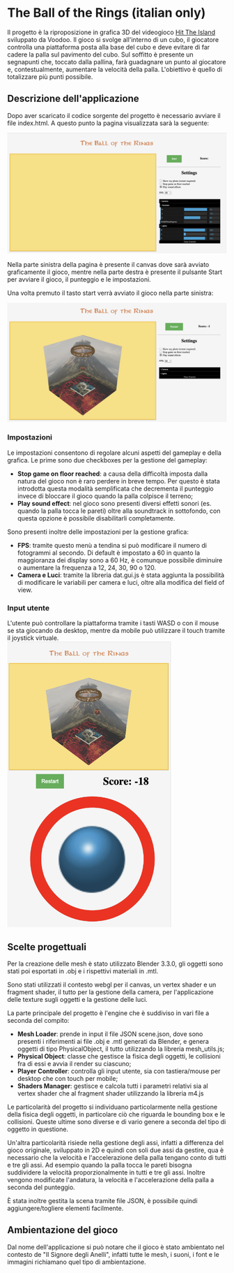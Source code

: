 The Ball of the Rings (italian only)
====================================

Il progetto è la riproposizione in grafica 3D del videogioco [Hit The Island](https://apps.apple.com/it/app/hit-the-island/id1644376309) sviluppato da Voodoo. Il gioco si svolge all'interno di un cubo, il giocatore controlla una piattaforma posta alla base del cubo e deve evitare di far cadere la palla sul pavimento del cubo. Sul soffitto è presente un segnapunti che, toccato dalla pallina, farà guadagnare un punto al giocatore e, contestualmente, aumentare la velocità della palla. L'obiettivo è quello di totalizzare più punti possibile.

Descrizione dell'applicazione
-----------------------------

Dopo aver scaricato il codice sorgente del progetto è necessario avviare il file index.html. A questo punto la pagina visualizzata sarà la seguente: 

![Start page](img/readme_img/start_page.png) 

Nella parte sinistra della pagina è presente il canvas dove sarà avviato graficamente il gioco, mentre nella parte destra è presente il pulsante Start per avviare il gioco, il punteggio e le impostazioni.

Una volta premuto il tasto start verrà avviato il gioco nella parte sinistra:

![Gameplay](img/readme_img/gameplay.png)

### Impostazioni

Le impostazioni consentono di regolare alcuni aspetti del gameplay e della grafica. Le prime sono due checkboxes per la gestione del gameplay:

*   **Stop game on floor reached**: a causa della difficoltà imposta dalla natura del gioco non è raro perdere in breve tempo. Per questo è stata introdotta questa modalità semplificata che decrementa il punteggio invece di bloccare il gioco quando la palla colpisce il terreno;
*   **Play sound effect**: nel gioco sono presenti diversi effetti sonori (es. quando la palla tocca le pareti) oltre alla soundtrack in sottofondo, con questa opzione è possibile disabilitarli completamente.

Sono presenti inoltre delle impostazioni per la gestione grafica:

*   **FPS**: tramite questo menù a tendina si può modificare il numero di fotogrammi al secondo. Di default è impostato a 60 in quanto la maggioranza dei display sono a 60 Hz, è comunque possibile diminuire o aumentare la frequenza a 12, 24, 30, 90 o 120.
*   **Camera e Luci**: tramite la libreria dat.gui.js è stata aggiunta la possibilità di modificare le variabili per camera e luci, oltre alla modifica del field of view.

### Input utente

L'utente può controllare la piattaforma tramite i tasti WASD o con il mouse se sta giocando da desktop, mentre da mobile può utilizzare il touch tramite il joystick virtuale.  
![Mobile view](img/readme_img/mobile_screen.png)

Scelte progettuali
------------------

Per la creazione delle mesh è stato utilizzato Blender 3.3.0, gli oggetti sono stati poi esportati in .obj e i rispettivi materiali in .mtl.

Sono stati utilizzati il contesto webgl per il canvas, un vertex shader e un fragment shader, il tutto per la gestione della camera, per l'applicazione delle texture sugli oggetti e la gestione delle luci.

La parte principale del progetto è l'engine che è suddiviso in vari file a seconda del compito:

*   **Mesh Loader**: prende in input il file JSON scene.json, dove sono presenti i riferimenti ai file .obj e .mtl generati da Blender, e genera oggetti di tipo PhysicalObject, il tutto utilizzando la libreria mesh\_utils.js;
*   **Physical Object**: classe che gestisce la fisica degli oggetti, le collisioni fra di essi e avvia il render su ciascuno;
*   **Player Controller**: controlla gli input utente, sia con tastiera/mouse per desktop che con touch per mobile;
*   **Shaders Manager**: gestisce e calcola tutti i parametri relativi sia al vertex shader che al fragment shader utilizzando la libreria m4.js

Le particolarità del progetto si individuano particolarmente nella gestione della fisica degli oggetti, in particolare ciò che riguarda le bounding box e le collisioni. Queste ultime sono diverse e di vario genere a seconda del tipo di oggetto in questione.

Un'altra particolarità risiede nella gestione degli assi, infatti a differenza del gioco originale, sviluppato in 2D e quindi con soli due assi da gestire, qua è necessario che la velocità e l'accelerazione della palla tengano conto di tutti e tre gli assi. Ad esempio quando la palla tocca le pareti bisogna suddividere la velocità proporzionalmente in tutti e tre gli assi. Inoltre vengono modificate l'andatura, la velocità e l'accelerazione della palla a seconda del punteggio.

È stata inoltre gestita la scena tramite file JSON, è possibile quindi aggiungere/togliere elementi facilmente.

Ambientazione del gioco
-----------------------

Dal nome dell'applicazione si può notare che il gioco è stato ambientato nel contesto de "Il Signore degli Anelli", infatti tutte le mesh, i suoni, i font e le immagini richiamano quel tipo di ambientazione.